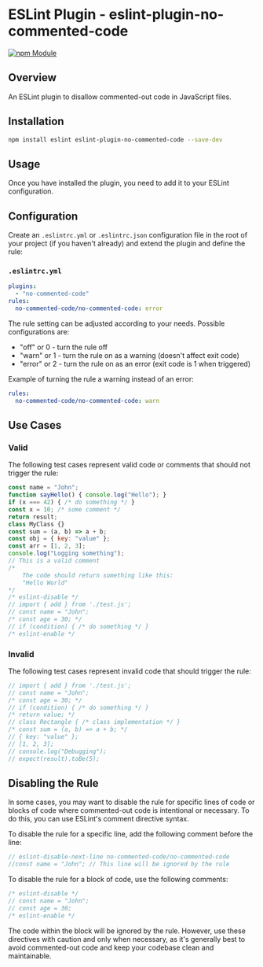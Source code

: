 # ESLint Plugin - eslint-plugin-no-commented-code

[![npm Module](https://badge.fury.io/js/eslint-plugin-no-commented-code.svg)](https://www.npmjs.org/package/eslint-plugin-no-commented-code)

## Overview
An ESLint plugin to disallow commented-out code in JavaScript files.

## Installation

```bash
npm install eslint eslint-plugin-no-commented-code --save-dev
```

## Usage
Once you have installed the plugin, you need to add it to your ESLint configuration.

## Configuration
Create an `.eslintrc.yml` or `.eslintrc.json` configuration file in the root of your project (if you haven't already) and extend the plugin and define the rule:

### `.eslintrc.yml`
```yaml
plugins:
  - "no-commented-code"
rules:
  no-commented-code/no-commented-code: error
```

The rule setting can be adjusted according to your needs. Possible configurations are:

- "off" or 0 - turn the rule off
- "warn" or 1 - turn the rule on as a warning (doesn't affect exit code)
- "error" or 2 - turn the rule on as an error (exit code is 1 when triggered)

Example of turning the rule a warning instead of an error:

```yaml
rules:
  no-commented-code/no-commented-code: warn
```

## Use Cases

### Valid

The following test cases represent valid code or comments that should not trigger the rule:

```javascript
const name = "John";
function sayHello() { console.log("Hello"); }
if (x === 42) { /* do something */ }
const x = 10; /* some comment */
return result;
class MyClass {}
const sum = (a, b) => a + b;
const obj = { key: "value" };
const arr = [1, 2, 3];
console.log("Logging something");
// This is a valid comment
/*
    The code should return something like this:
    "Hello World"
*/
/* eslint-disable */ 
// import { add } from './test.js';
// const name = "John";
/* const age = 30; */
// if (condition) { /* do something */ }
/* eslint-enable */
```

### Invalid

The following test cases represent invalid code that should trigger the rule:

```javascript
// import { add } from './test.js';
// const name = "John";
/* const age = 30; */
// if (condition) { /* do something */ }
/* return value; */
// class Rectangle { /* class implementation */ }
/* const sum = (a, b) => a + b; */
// { key: "value" };
// [1, 2, 3];
// console.log("Debugging");
// expect(result).toBe(5);
```

## Disabling the Rule
In some cases, you may want to disable the rule for specific lines of code or blocks of code where commented-out code is intentional or necessary. To do this, you can use ESLint's comment directive syntax.

To disable the rule for a specific line, add the following comment before the line:

```javascript
// eslint-disable-next-line no-commented-code/no-commented-code
//const name = "John"; // This line will be ignored by the rule
```

To disable the rule for a block of code, use the following comments:
```javascript
/* eslint-disable */
// const name = "John";
// const age = 30;
/* eslint-enable */
```

The code within the block will be ignored by the rule. However, use these directives with caution and only when necessary, as it's generally best to avoid commented-out code and keep your codebase clean and maintainable.
